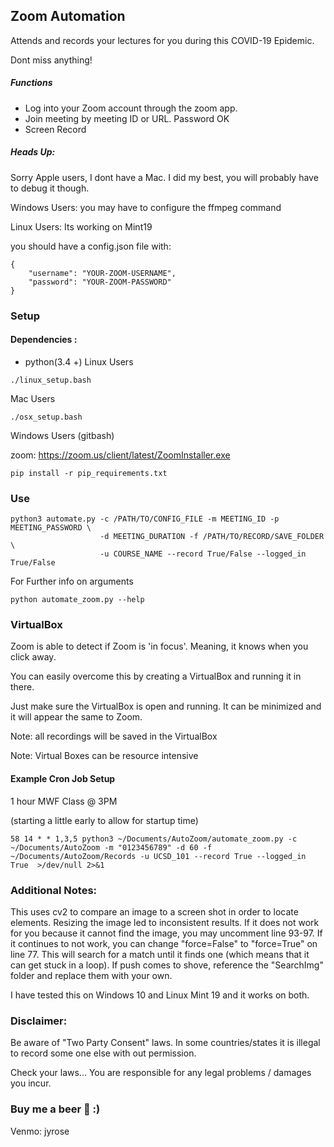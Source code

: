## Zoom Automation
Attends and records your lectures  for you during this COVID-19 Epidemic.

Dont miss anything!

##### Functions
* Log into your Zoom account through the zoom app.
* Join meeting by meeting ID or URL. Password OK
* Screen Record

##### Heads Up:
Sorry Apple users, I dont have a Mac.
I did my best, you will probably have to debug it though.

Windows Users: you may have to configure the ffmpeg command

Linux Users: Its working on Mint19

you should have a config.json file with: 
```
{
    "username": "YOUR-ZOOM-USERNAME", 
    "password": "YOUR-ZOOM-PASSWORD"
}
```

### Setup
#### Dependencies :
* python(3.4 +) 
Linux Users 
```
./linux_setup.bash
```
Mac Users
```
./osx_setup.bash
```
Windows Users (gitbash) 

zoom: https://zoom.us/client/latest/ZoomInstaller.exe
```
pip install -r pip_requirements.txt
```

### Use
```
python3 automate.py -c /PATH/TO/CONFIG_FILE -m MEETING_ID -p MEETING_PASSWORD \
                    -d MEETING_DURATION -f /PATH/TO/RECORD/SAVE_FOLDER \ 
                    -u COURSE_NAME --record True/False --logged_in True/False
```
For Further info on arguments
```
python automate_zoom.py --help
```

### VirtualBox 
Zoom is able to detect if Zoom is 'in focus'. Meaning, it knows when you click away.
 
You can easily overcome this by creating a VirtualBox and running it in there.

Just make sure the VirtualBox is open and running. It can be minimized and it will appear the same to Zoom.

Note: all recordings will be saved in the VirtualBox

Note: Virtual Boxes can be resource intensive  

#### Example Cron Job Setup
1 hour MWF Class @ 3PM 

(starting a little early to allow for startup time) 
```
58 14 * * 1,3,5 python3 ~/Documents/AutoZoom/automate_zoom.py -c ~/Documents/AutoZoom -m "0123456789" -d 60 -f ~/Documents/AutoZoom/Records -u UCSD_101 --record True --logged_in True  >/dev/null 2>&1 
```
### Additional Notes: 
This uses cv2 to compare an image to a screen shot in order to locate elements. Resizing the image led to 
inconsistent results. If it does not work for you because it cannot find the image, you may uncomment line 93-97. 
If it continues to not work, you can change "force=False" to "force=True" on line 77. This will search for a match until 
it finds one (which means that it can get stuck in a loop). If push comes to shove, reference the "SearchImg"
folder and replace them with your own. 

I have tested this on Windows 10 and Linux Mint 19 and it works on both. 

### Disclaimer: 
Be aware of "Two Party Consent" laws. In some countries/states it is illegal to record some one else with out permission. 

Check your laws... You are responsible for any legal problems / damages you incur. 

### Buy me a beer 🍺 :)
Venmo: jyrose
